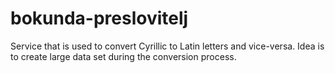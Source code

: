 # bokunda-preslovitelj
Service that is used to convert Cyrillic to Latin letters and vice-versa. Idea is to create large data set during the conversion process.
